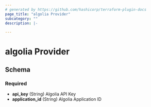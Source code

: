 ```yaml
---
# generated by https://github.com/hashicorp/terraform-plugin-docs
page_title: "algolia Provider"
subcategory: ""
description: |-
  
---
```


# algolia Provider





<!-- schema generated by tfplugindocs -->
## Schema

### Required

- **api_key** (String) Algolia API Key
- **application_id** (String) Algolia Application ID
